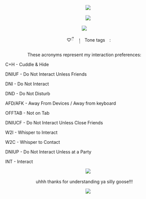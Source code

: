 
<p align="center">
‎ ‎ ‎‎ ‎ ‎‎ ‎ ‎<img src="https://i.postimg.cc/yYZBC9HT/imageedit-2-6911518641.png"/>


<p align="center"> 
‎ ‎ ‎‎ ‎ ‎‎ ‎ ‎<img src="https://i.pinimg.com/736x/b3/d1/e9/b3d1e9f2c1d9d9b8532d92ca8cf058bd.jpg"/>
<p align="center">  
<p align="center"> 
    <img src="https://i.postimg.cc/x1G2c2qJ/68747470733a2f2f36342e6d656469612e74756d626c722e636f6d2f35383436346339316537333365633265343037326566.png"/>


<p align="center">
 ⠀ ⠀ ♡ྀ ⠀ ། ⠀Tone tags⠀ :
<p align="center">
These acronyms represent my interaction preferences:

C+H - Cuddle & Hide

DNIUF - Do Not Interact Unless Friends

DNI - Do Not Interact

DND - Do Not Disturb

AFD/AFK - Away From Devices / Away from keyboard

OFFTAB - Not on Tab

DNIUCF - Do Not Interact Unless Close Friends

W2I - Whisper to Interact

W2C - Whisper to Contact

DNIUP - Do Not Interact Unless at a Party

INT - Interact
<p align="center">
‎ ‎ ‎‎ ‎ ‎‎ ‎ ‎<img src="https://i.postimg.cc/VsT1hg36/imageedit-4-5608650860.png"/>
<p align="center">
‎uhhh thanks for understanding ya silly goose!!!
<p align="center">
‎ ‎ ‎‎ ‎ ‎‎ ‎ ‎<img src="https://i.postimg.cc/yYZBC9HT/imageedit-2-6911518641.png"/>
